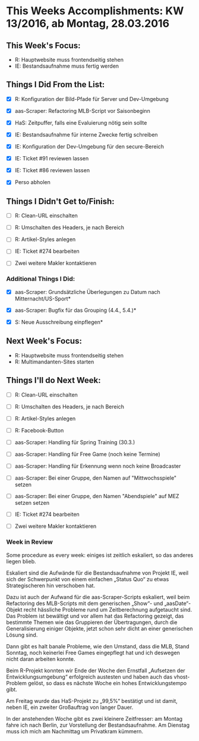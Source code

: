 # This Weeks Accomplishments: KW 13/2016, ab Montag, 28.03.2016



## This Week's Focus:
* R: Hauptwebsite muss frontendseitig stehen
* IE: Bestandsaufnahme muss fertig werden


## Things I Did From the List:
- [x] R: Konfiguration der Bild-Pfade für Server und Dev-Umgebung
- [x] aas-Scraper: Refactoring MLB-Script vor Saisonbeginn
- [x] HaS: Zeitpuffer, falls eine Evaluierung nötig sein sollte
- [x] IE: Bestandsaufnahme für interne Zwecke fertig schreiben
- [x] IE: Konfiguration der Dev-Umgebung für den secure-Bereich
- [x] IE: Ticket #91 reviewen lassen
- [x] IE: Ticket #86 reviewen lassen
- [x] Perso abholen



## Things I Didn't Get to/Finish:
- [ ] R: Clean-URL einschalten
- [ ] R: Umschalten des Headers, je nach Bereich
- [ ] R: Artikel-Styles anlegen
- [ ] IE: Ticket #274 bearbeiten
- [ ] Zwei weitere Makler kontaktieren



### Additional Things I Did:
- [x] aas-Scraper: Grundsätzliche Überlegungen zu Datum nach Mitternacht/US-Sport*
- [x] aas-Scraper: Bugfix für das Grouping (4.4., 5.4.)*
- [x] S: Neue Ausschreibung einpflegen*




## Next Week's Focus: 
* R: Hauptwebsite muss frontendseitig stehen
* R: Multimandanten-Sites starten



## Things I'll do Next Week:
- [ ] R: Clean-URL einschalten
- [ ] R: Umschalten des Headers, je nach Bereich
- [ ] R: Artikel-Styles anlegen
- [ ] R: Facebook-Button
- [ ] aas-Scraper: Handling für Spring Training (30.3.)
- [ ] aas-Scraper: Handling für Free Game (noch keine Termine)
- [ ] aas-Scraper: Handling für Erkennung wenn noch keine Broadcaster
- [ ] aas-Scraper: Bei einer Gruppe, den Namen auf "Mittwochsspiele" setzen
- [ ] aas-Scraper: Bei einer Gruppe, den Namen "Abendspiele" auf MEZ setzen setzen
- [ ] IE: Ticket #274 bearbeiten
- [ ] Zwei weitere Makler kontaktieren



### Week in Review

Some procedure as every week: einiges ist zeitlich eskaliert, so das anderes liegen blieb.

Eskaliert sind die Aufwände für die Bestandsaufnahme von Projekt IE, weil sich der Schwerpunkt von einem einfachen „Status Quo“ zu etwas Strategischeren hin verschoben hat.

Dazu ist auch der Aufwand für die aas-Scraper-Scripts eskaliert, weil beim Refactoring des MLB-Scripts mit dem generischen „Show“- und „aasDate“-Objekt recht hässliche Probleme rund um Zeitberechnung aufgetaucht sind. Das Problem ist bewältigt und vor allem hat das Refactoring gezeigt, das bestimmte Themen wie das Gruppieren der Übertragungen, durch die Generalisierung einiger Objekte, jetzt schon sehr dicht an einer generischen Lösung sind.
 
 Dann gibt es halt banale Probleme, wie den Umstand, dass die MLB, Stand Sonntag, noch keinerlei Free Games eingepflegt hat und ich deswegen nicht daran arbeiten konnte. 
 
 Beim R-Projekt konnten wir Ende der Woche den Ernstfall „Aufsetzen der Entwicklungsumgebung“ erfolgreich austesten und haben auch das vhost-Problem gelöst, so dass es nächste Woche ein hohes Entwicklungstempo gibt.
 
 Am Freitag wurde das HaS-Projekt zu „99,5%“ bestätigt und ist damit, neben IE, ein zweiter Großauftrag von langer Dauer.
 
 In der anstehenden Woche gibt es zwei kleinere Zeitfresser: am Montag fahre ich nach Berlin, zur Vorstellung der Bestandsaufnahme. Am Dienstag muss ich mich am Nachmittag um Privatkram kümmern.
